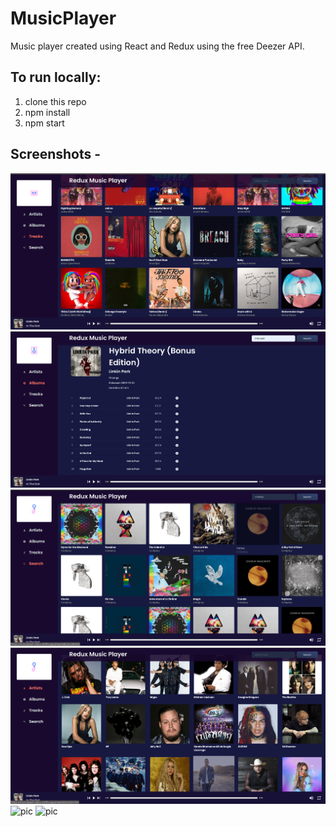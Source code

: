 # MusicPlayer
Music player created using React and Redux using the free Deezer API.

## To run locally:
1. clone this repo
2. npm install
3. npm start

## Screenshots - 
![pic](/Screenshots/1.png)
![pic](/Screenshots/2.png)
![pic](/Screenshots/3.png)
![pic](/Screenshots/4.png)
![pic](/Screenshots/5.png)
![pic](/Screenshots/6.png)

